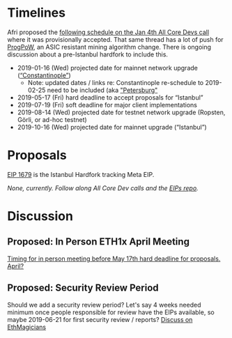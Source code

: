 <!-- TITLE: Istanbul -->
<!-- SUBTITLE: October 2019 Planned Ethereum Network Upgrade -->

# Timelines
Afri proposed the [following schedule on the Jan 4th All Core Devs call](https://github.com/ethereum/pm/issues/66#issuecomment-450840440) where it was provisionally accepted. That same thread has a lot of push for [ProgPoW](https://github.com/ifdefelse/ProgPOW), an ASIC resistant mining algorithm change. There is ongoing discussion about a pre-Istanbul hardfork to include this.

* 2019-01-16 (Wed) projected date for mainnet network upgrade ([“Constantinople”](/roadmap#constantinople))
	* Note: updated dates / links re: Constantinople re-schedule to 2019-02-25 need to be included (aka ["Petersburg"](/roadmap/petersburg)
* 2019-05-17 (Fri) hard deadline to accept proposals for “Istanbul”
* 2019-07-19 (Fri) soft deadline for major client implementations
* 2019-08-14 (Wed) projected date for testnet network upgrade (Ropsten, Görli, or ad-hoc testnet)
* 2019-10-16 (Wed) projected date for mainnet upgrade (“Istanbul”)

# Proposals
[EIP 1679](https://eips.ethereum.org/EIPS/eip-1679) is the Istanbul Hardfork tracking Meta EIP.

_None, currently. Follow along All Core Dev calls and the [EIPs repo](https://github.com/ethereum/EIPs)._

# Discussion

## Proposed: In Person ETH1x April Meeting

[Timing for in person meeting before May 17th hard deadline for proposals. April?](https://ethereum-magicians.org/t/eth1x-istanbul-prep-meeting/2396)

## Proposed: Security Review Period
Should we add a security review period? Let's say 4 weeks needed minimum once people responsible for review have the EIPs available, so maybe 2019-06-21 for first security review / reports? [Discuss on EthMagicians](https://ethereum-magicians.org/t/security-review-period-for-hardfork-roadmap/2721)


